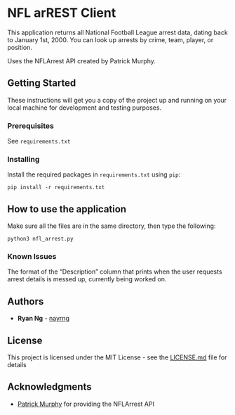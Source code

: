 <!DOCTYPE html><html><head><meta charset="utf-8"><title>Readme.md</title><style></style></head><body id="preview">
<h1><a id="NFL_arREST_Client_0"></a>NFL arREST Client</h1>
<p>This application returns all National Football League arrest data, dating back to January 1st, 2000. You can look up arrests by crime, team, player, or position.</p>
<p>Uses the NFLArrest API created by Patrick Murphy.</p>
<h2><a id="Getting_Started_6"></a>Getting Started</h2>
<p>These instructions will get you a copy of the project up and running on your local machine for development and testing purposes.</p>
<h3><a id="Prerequisites_10"></a>Prerequisites</h3>
<p>See <code>requirements.txt</code></p>
<h3><a id="Installing_14"></a>Installing</h3>
<p>Install the required packages in <code>requirements.txt</code> using <code>pip</code>:</p>
<pre><code>pip install -r requirements.txt
</code></pre>
<h2><a id="How_to_use_the_application_22"></a>How to use the application</h2>
<p>Make sure all the files are in the same directory, then type the following:</p>
<pre><code>python3 nfl_arrest.py
</code></pre>
<h3><a id="Known_Issues_30"></a>Known Issues</h3>
<p>The format of the “Description” column that prints when the user requests arrest details is messed up, currently being worked on.</p>
<h2><a id="Authors_34"></a>Authors</h2>
<ul>
<li><strong>Ryan Ng</strong> - <a href="https://github.com/nayrng">nayrng</a></li>
</ul>
<h2><a id="License_38"></a>License</h2>
<p>This project is licensed under the MIT License - see the <a href="LICENSE.md">LICENSE.md</a> file for details</p>
<h2><a id="Acknowledgments_42"></a>Acknowledgments</h2>
<ul>
<li><a href="http://resume.patrickmurphyphoto.com/">Patrick Murphy</a> for providing the NFLArrest API</li>
</ul>

</body></html>
